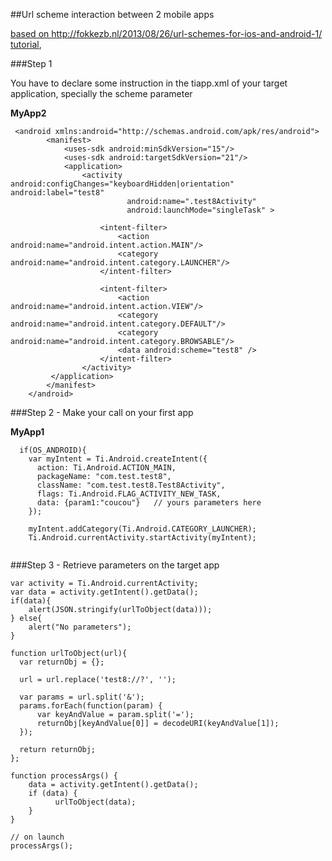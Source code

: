 ##Url scheme interaction between 2 mobile apps

[based on http://fokkezb.nl/2013/08/26/url-schemes-for-ios-and-android-1/ tutorial](http://fokkezb.nl/2013/08/26/url-schemes-for-ios-and-android-1/),
 
###Step 1

You have to declare some instruction in the tiapp.xml of your target application, specially the scheme parameter

**MyApp2**
```
 <android xmlns:android="http://schemas.android.com/apk/res/android">
        <manifest>
            <uses-sdk android:minSdkVersion="15"/>
            <uses-sdk android:targetSdkVersion="21"/>
            <application>
                <activity android:configChanges="keyboardHidden|orientation" android:label="test8"
                          android:name=".test8Activity"
                          android:launchMode="singleTask" >
                          
                    <intent-filter>
                        <action android:name="android.intent.action.MAIN"/>
                        <category android:name="android.intent.category.LAUNCHER"/>
                    </intent-filter>
                    
                    <intent-filter>
                        <action android:name="android.intent.action.VIEW"/>
                        <category android:name="android.intent.category.DEFAULT"/>
                        <category android:name="android.intent.category.BROWSABLE"/>
                        <data android:scheme="test8" />
                    </intent-filter>
                </activity>
         </application>
        </manifest>
    </android>
```  

###Step 2 - Make your call on your first app

   
**MyApp1**

```  
  if(OS_ANDROID){
    var myIntent = Ti.Android.createIntent({
      action: Ti.Android.ACTION_MAIN,
      packageName: "com.test.test8",
      className: "com.test.test8.Test8Activity",
      flags: Ti.Android.FLAG_ACTIVITY_NEW_TASK,
      data: {param1:"coucou"}   // yours parameters here
    });
  
    myIntent.addCategory(Ti.Android.CATEGORY_LAUNCHER);
    Ti.Android.currentActivity.startActivity(myIntent);
    
```    
###Step 3 - Retrieve parameters on the target app

```     
var activity = Ti.Android.currentActivity;
var data = activity.getIntent().getData();
if(data){
    alert(JSON.stringify(urlToObject(data)));
} else{
    alert("No parameters");
}

function urlToObject(url){
  var returnObj = {};

  url = url.replace('test8://?', '');

  var params = url.split('&');
  params.forEach(function(param) {
      var keyAndValue = param.split('=');
      returnObj[keyAndValue[0]] = decodeURI(keyAndValue[1]);
  });

  return returnObj;   
};

function processArgs() {
    data = activity.getIntent().getData();
    if (data) {     
          urlToObject(data);
    }  
}

// on launch
processArgs();
```
